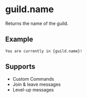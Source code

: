 # guild.name

Returns the name of the guild.

## Example

```
You are currently in {guild.name}!
```
## Supports

* Custom Commands
* Join & leave messages
* Level-up messages
